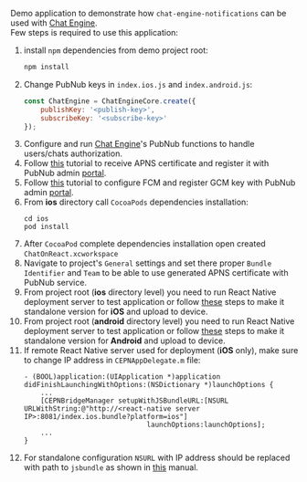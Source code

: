 Demo application to demonstrate how `chat-engine-notifications` can be used with [Chat Engine](https://chat-engine-docs.surge.sh/docs/).  
Few steps is required to use this application:  
1. install `npm` dependencies from demo project root:  
    ```bash
    npm install
    ```  
2. Change PubNub keys in `index.ios.js` and `index.android.js`:  
    ```js
    const ChatEngine = ChatEngineCore.create({
        publishKey: '<publish-key>',
        subscribeKey: '<subscribe-key>'
    });
    ```
2. Configure and run [Chat Engine](https://chat-engine-docs.surge.sh/docs/)'s PubNub functions to handle users/chats authorization.  
3. Follow [this](https://www.pubnub.com/docs/ios-objective-c/mobile-gateway#APNS_Prerequisites) tutorial to receive APNS certificate and register it with PubNub admin [portal](https://admin.pubnub.com).
4. Follow [this](https://github.com/pubnub/chat-engine-push-notifications/wiki/integration#integration-into-android-application) tutorial to configure FCM and register GCM key with PubNub admin [portal](https://admin.pubnub.com).
5. From **ios** directory call `CocoaPods` dependencies installation:  
    ```bas
    cd ios
    pod install
    ```  
6. After `CocoaPod` complete dependencies installation open created `ChatOnReact.xcworkspace`  
7. Navigate to project's `General` settings and set there proper `Bundle Identifier` and `Team` to be able to use generated APNS certificate with PubNub service.
7. From project root (**ios** directory level) you need to run React Native deployment server to test application or follow [these](https://github.com/pubnub/chat-engine-push-notifications/wiki/integration#standalone) steps to make it standalone version for **iOS** and upload to device.
7. From project root (**android** directory level) you need to run React Native deployment server to test application or follow [these](https://github.com/pubnub/chat-engine-push-notifications/wiki/integration#standalone-1) steps to make it standalone version for **Android** and upload to device.  
8. If remote React Native server used for deployment (**iOS** only), make sure to change IP address in `CEPNAppDelegate.m` file:  
    ```objc
    - (BOOL)application:(UIApplication *)application didFinishLaunchingWithOptions:(NSDictionary *)launchOptions {
        ...
        [CEPNBridgeManager setupWithJSBundleURL:[NSURL URLWithString:@"http://<react-native server IP>:8081/index.ios.bundle?platform=ios"]
                                  launchOptions:launchOptions];
        ...
    }
    ```
9. For standalone configuration `NSURL` with IP address should be replaced with path to `jsbundle` as shown in [this](https://github.com/pubnub/chat-engine-push-notifications/wiki/integration#standalone) manual.
